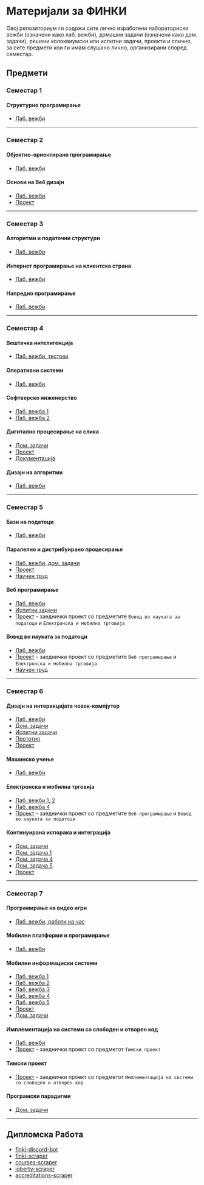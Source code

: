 # Материјали за ФИНКИ

Овој репозиториум ги содржи сите лично изработени лабораториски вежби (означени како лаб. вежби), домашни задачи (означени како дом. задачи), решени колоквиумски или испитни задачи, проекти и слично, за сите предмети кои ги имам слушано лично, организирани според семестар.

## Предмети

### Семестар 1

#### Структурно програмирање

- [Лаб. вежби](https://github.com/Delemangi/SP)

___

### Семестар 2

#### Објектно-ориентирано програмирање

- [Лаб. вежби](https://github.com/Delemangi/OOP)

#### Основи на Веб дизајн

- [Лаб. вежби](https://github.com/Delemangi/OnVD)
- [Проект](https://github.com/Delemangi/chrome-currency-converter)

___

### Семестар 3

#### Алгоритми и податочни структури

- [Лаб. вежби](https://github.com/Delemangi/AiPS)

#### Интернет програмирање на клиентска страна

- [Лаб. вежби](https://github.com/Delemangi/IPnKS)

#### Напредно програмирање

- [Лаб. вежби](https://github.com/Delemangi/NP)

___

### Семестар 4

#### Вештачка интелигенција

- [Лаб. вежби, тестови](https://github.com/Delemangi/VI)

#### Оперативни системи

- [Лаб. вежби](https://github.com/Delemangi/OS)

#### Софтверско инженерство

- [Лаб. вежба 1](https://github.com/Delemangi/SI_2022_lab1_206055)
- [Лаб. вежба 2](https://github.com/Delemangi/SI_2022_lab2_206055)

#### Дигитално процесирање на слика

- [Дом. задачи](https://github.com/Delemangi/DPnS)
- [Проект](https://github.com/Delemangi/license-plates)
- [Документација](https://github.com/Delemangi/license-plates-docs)

#### Дизајн на алгоритми

- [Лаб. вежби](https://github.com/Delemangi/DnA)

___

### Семестар 5

#### Бази на податоци

- [Лаб. вежби](https://github.com/Delemangi/BnP)

#### Паралелно и дистрибуирано процесирање

- [Лаб. вежби, дом. задачи](https://github.com/Delemangi/PiDP)
- [Проект](https://github.com/Delemangi/courses-scraper)
- [Научен труд](https://www.overleaf.com/read/hqsnzytcfnpb#d33df2)

#### Веб програмирање

- [Лаб. вежби](https://github.com/Delemangi/VP)
- [Испитни задачи](https://github.com/Delemangi/VP-exams)
- [Проект](https://github.com/Delemangi/commodities-prices-analysis) - заеднички проект со предметите `Вовед во науката за податоци` и `Електронска и мобилна трговија`

#### Вовед во науката за податоци

- [Лаб. вежби](https://github.com/Delemangi/VvNzP)
- [Проект](https://github.com/Delemangi/commodities-prices-analysis) - заеднички проект со предметите `Веб програмирање` и `Електронска и мобилна трговија`
- [Научен труд](http://hdl.handle.net/20.500.12188/27395)

___

### Семестар 6

#### Дизајн на интеракцијата човек-компјутер

- [Лаб. вежби](https://github.com/Delemangi/DnICK)
- [Дом. задачи](https://github.com/Delemangi/techbits-docs)
- [Испитни задачи](https://github.com/Delemangi/DnICK-exams)
- [Прототип](https://github.com/Delemangi/techbits-prototype)
- [Проект](https://github.com/Delemangi/techbits)

#### Машинско учење

- [Лаб. вежби](https://github.com/Delemangi/MU)

#### Електронска и мобилна трговија

- [Лаб. вежби 1, 2](https://github.com/Delemangi/EiMT)
- [Лаб. вежба 4](https://github.com/Delemangi/EiMT-DDD)
- [Проект](https://github.com/Delemangi/commodities-prices-analysis) - заеднички проект со предметите `Веб програмирање` и `Вовед во науката за податоци`

#### Континуирана испорака и интеграција

- [Дом. задачи](https://github.com/Delemangi/KIiI)
- [Дом. задача 1](https://github.com/Delemangi/KIII-1)
- [Дом. задача 4](https://github.com/Delemangi/KIII-4)
- [Дом. задача 5](https://github.com/Delemangi/KIII-5)
- [Проект](https://github.com/Delemangi/books-crud)

___

### Семестар 7

#### Програмирање на видео игри

- [Лаб. вежби, работи на час](https://github.com/Delemangi/PnVI)

#### Мобилни платформи и програмирање

- [Лаб. вежби](https://github.com/Delemangi/MPiP)

#### Мобилни информациски системи

- [Лаб. вежба 1](https://github.com/Delemangi/MIS-1)
- [Лаб. вежба 2](https://github.com/Delemangi/MIS-2)
- [Лаб. вежба 3](https://github.com/Delemangi/MIS-3)
- [Лаб. вежба 4](https://github.com/Delemangi/MIS-4)
- [Лаб. вежба 5](https://github.com/Delemangi/MIS-5)
- [Проект](https://github.com/Delemangi/finsight)
- [Дом. задачи](https://github.com/Delemangi/finsight-docs)

#### Имплементација на системи со слободен и отворен код

- [Лаб. вежби](https://github.com/Delemangi/InSsSiOK)
- [Проект](https://github.com/Delemangi/synthra) - заеднички проект со предметот `Тимски проект`

#### Тимски проект

- [Проект](https://github.com/Delemangi/synthra) - заеднички проект со предметот `Имплементација на системи со слободен и отворен код`

#### Програмски парадигми

- [Дом. задачи](https://github.com/Delemangi/PP)

___

## Дипломска Работа

- [finki-discord-bot](https://github.com/Delemangi/finki-discord-bot)
- [finki-scraper](https://github.com/Delemangi/finki-scraper)
- [courses-scraper](https://github.com/Delemangi/courses-scraper)
- [joberty-scraper](https://github.com/Delemangi/joberty-scraper)
- [accreditations-scraper](https://github.com/Delemangi/accreditations-scraper)
